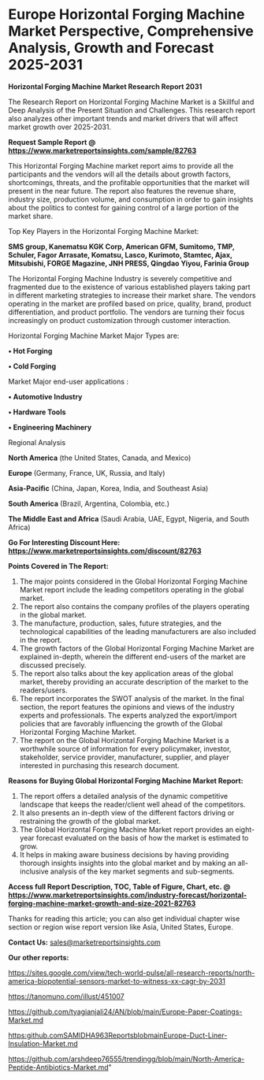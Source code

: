# Europe Horizontal Forging Machine Market Perspective, Comprehensive Analysis, Growth and Forecast 2025-2031

<strong>Horizontal Forging Machine Market Research Report 2031</strong>

The Research Report on Horizontal Forging Machine Market is a Skillful and Deep Analysis of the Present Situation and Challenges. This research report also analyzes other important trends and market drivers that will affect market growth over 2025-2031.

<strong>Request Sample Report @ <a href=https://www.marketreportsinsights.com/sample/82763>https://www.marketreportsinsights.com/sample/82763</a></strong>

This Horizontal Forging Machine market report aims to provide all the participants and the vendors will all the details about growth factors, shortcomings, threats, and the profitable opportunities that the market will present in the near future. The report also features the revenue share, industry size, production volume, and consumption in order to gain insights about the politics to contest for gaining control of a large portion of the market share.

Top Key Players in the Horizontal Forging Machine Market:

<strong>SMS group, Kanematsu KGK Corp, American GFM, Sumitomo, TMP, Schuler, Fagor Arrasate, Komatsu, Lasco, Kurimoto, Stamtec, Ajax, Mitsubishi, FORGE Magazine, JNH PRESS, Qingdao Yiyou, Farinia Group</strong>

The Horizontal Forging Machine Industry is severely competitive and fragmented due to the existence of various established players taking part in different marketing strategies to increase their market share. The vendors operating in the market are profiled based on price, quality, brand, product differentiation, and product portfolio. The vendors are turning their focus increasingly on product customization through customer interaction.

Horizontal Forging Machine Market Major Types are:

<strong>• Hot Forging

• Cold Forging</strong>

Market Major end-user applications :

<strong>• Automotive Industry

• Hardware Tools

• Engineering Machinery</strong>

Regional Analysis

</u><strong><b>North America</b></strong> (the United States, Canada, and Mexico)

<strong><b>Europe </b></strong>(Germany, France, UK, Russia, and Italy)

<strong><b>Asia-Pacific</b></strong> (China, Japan, Korea, India, and Southeast Asia)

<strong><b>South America</b></strong> (Brazil, Argentina, Colombia, etc.)

<strong><b>The Middle East and Africa</b></strong> (Saudi Arabia, UAE, Egypt, Nigeria, and South Africa)

<strong>Go For Interesting Discount Here: <a href=https://www.marketreportsinsights.com/discount/82763>https://www.marketreportsinsights.com/discount/82763</a></strong>

<strong>Points Covered in The Report:</strong>
<ol>
  <li>The major points considered in the Global Horizontal Forging Machine Market report include the leading competitors operating in the global market.</li>
  <li>The report also contains the company profiles of the players operating in the global market.</li>
  <li>The manufacture, production, sales, future strategies, and the technological capabilities of the leading manufacturers are also included in the report.</li>
  <li>The growth factors of the Global Horizontal Forging Machine Market are explained in-depth, wherein the different end-users of the market are discussed precisely.</li>
  <li>The report also talks about the key application areas of the global market, thereby providing an accurate description of the market to the readers/users.</li>
  <li>The report incorporates the SWOT analysis of the market. In the final section, the report features the opinions and views of the industry experts and professionals. The experts analyzed the export/import policies that are favorably influencing the growth of the Global Horizontal Forging Machine Market.</li>
  <li>The report on the Global Horizontal Forging Machine Market is a worthwhile source of information for every policymaker, investor, stakeholder, service provider, manufacturer, supplier, and player interested in purchasing this research document.</li>
</ol>
<strong>Reasons for Buying Global Horizontal Forging Machine Market Report:</strong>

<ol>
  <li>The report offers a detailed analysis of the dynamic competitive landscape that keeps the reader/client well ahead of the competitors.</li>
  <li>It also presents an in-depth view of the different factors driving or restraining the growth of the global market.</li>
  <li>The Global Horizontal Forging Machine Market report provides an eight-year forecast evaluated on the basis of how the market is estimated to grow.</li>
  <li>It helps in making aware business decisions by having providing thorough insights insights into the global market and by making an all-inclusive analysis of the key market segments and sub-segments.</li>
</ol>
<strong>Access full Report Description, TOC, Table of Figure, Chart, etc. @ <a href=https://www.marketreportsinsights.com/industry-forecast/horizontal-forging-machine-market-growth-and-size-2021-82763>https://www.marketreportsinsights.com/industry-forecast/horizontal-forging-machine-market-growth-and-size-2021-82763</a></strong>


Thanks for reading this article; you can also get individual chapter wise section or region wise report version like Asia, United States, Europe.

<strong>Contact Us:</strong>
sales@marketreportsinsights.com

<strong>Our other reports:</strong>

<a href=https://sites.google.com/view/tech-world-pulse/all-research-reports/north-america-biopotential-sensors-market-to-witness-xx-cagr-by-2031>https://sites.google.com/view/tech-world-pulse/all-research-reports/north-america-biopotential-sensors-market-to-witness-xx-cagr-by-2031</a>

<a href=https://tanomuno.com/illust/451007>https://tanomuno.com/illust/451007</a>

<a href=https://github.com/tyagianjali24/AN/blob/main/Europe-Paper-Coatings-Market.md>https://github.com/tyagianjali24/AN/blob/main/Europe-Paper-Coatings-Market.md</a>

<a href=https:github.comSAMIDHA963ReportsblobmainEurope-Duct-Liner-Insulation-Market.md>https:github.comSAMIDHA963ReportsblobmainEurope-Duct-Liner-Insulation-Market.md</a>

<a href=https://github.com/arshdeep76555/trendingg/blob/main/North-America-Peptide-Antibiotics-Market.md>https://github.com/arshdeep76555/trendingg/blob/main/North-America-Peptide-Antibiotics-Market.md</a>"
